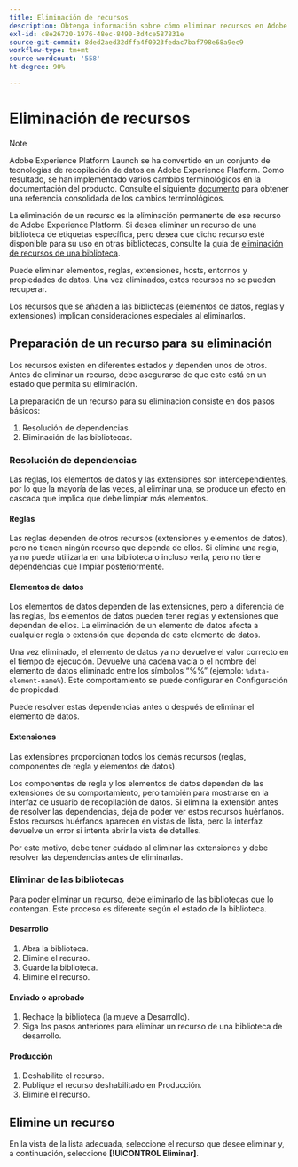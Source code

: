 ```yaml
---
title: Eliminación de recursos
description: Obtenga información sobre cómo eliminar recursos en Adobe Experience Platform.
exl-id: c8e26720-1976-48ec-8490-3d4ce587831e
source-git-commit: 8ded2aed32dffa4f0923fedac7baf798e68a9ec9
workflow-type: tm+mt
source-wordcount: '558'
ht-degree: 90%

---
```


# Eliminación de recursos

>[!NOTE]
>
>Adobe Experience Platform Launch se ha convertido en un conjunto de tecnologías de recopilación de datos en Adobe Experience Platform. Como resultado, se han implementado varios cambios terminológicos en la documentación del producto. Consulte el siguiente [documento](../../term-updates.md) para obtener una referencia consolidada de los cambios terminológicos.

La eliminación de un recurso es la eliminación permanente de ese recurso de Adobe Experience Platform. Si desea eliminar un recurso de una biblioteca de etiquetas específica, pero desea que dicho recurso esté disponible para su uso en otras bibliotecas, consulte la guía de [eliminación de recursos de una biblioteca](remove-resources-from-library.md).

Puede eliminar elementos, reglas, extensiones, hosts, entornos y propiedades de datos. Una vez eliminados, estos recursos no se pueden recuperar.

Los recursos que se añaden a las bibliotecas (elementos de datos, reglas y extensiones) implican consideraciones especiales al eliminarlos.

## Preparación de un recurso para su eliminación

Los recursos existen en diferentes estados y dependen unos de otros. Antes de eliminar un recurso, debe asegurarse de que este está en un estado que permita su eliminación.

La preparación de un recurso para su eliminación consiste en dos pasos básicos:

1. Resolución de dependencias.
1. Eliminación de las bibliotecas.

### Resolución de dependencias

Las reglas, los elementos de datos y las extensiones son interdependientes, por lo que la mayoría de las veces, al eliminar una, se produce un efecto en cascada que implica que debe limpiar más elementos.

#### Reglas

Las reglas dependen de otros recursos (extensiones y elementos de datos), pero no tienen ningún recurso que dependa de ellos. Si elimina una regla, ya no puede utilizarla en una biblioteca o incluso verla, pero no tiene dependencias que limpiar posteriormente.

#### Elementos de datos

Los elementos de datos dependen de las extensiones, pero a diferencia de las reglas, los elementos de datos pueden tener reglas y extensiones que dependan de ellos. La eliminación de un elemento de datos afecta a cualquier regla o extensión que dependa de este elemento de datos.

Una vez eliminado, el elemento de datos ya no devuelve el valor correcto en el tiempo de ejecución. Devuelve una cadena vacía o el nombre del elemento de datos eliminado entre los símbolos “%%” (ejemplo: `%data-element-name%`). Este comportamiento se puede configurar en Configuración de propiedad.

Puede resolver estas dependencias antes o después de eliminar el elemento de datos.

#### Extensiones

Las extensiones proporcionan todos los demás recursos (reglas, componentes de regla y elementos de datos).

Los componentes de regla y los elementos de datos dependen de las extensiones de su comportamiento, pero también para mostrarse en la interfaz de usuario de recopilación de datos. Si elimina la extensión antes de resolver las dependencias, deja de poder ver estos recursos huérfanos. Estos recursos huérfanos aparecen en vistas de lista, pero la interfaz devuelve un error si intenta abrir la vista de detalles.

Por este motivo, debe tener cuidado al eliminar las extensiones y debe resolver las dependencias antes de eliminarlas.

### Eliminar de las bibliotecas

Para poder eliminar un recurso, debe eliminarlo de las bibliotecas que lo contengan. Este proceso es diferente según el estado de la biblioteca.

#### Desarrollo

1. Abra la biblioteca.
1. Elimine el recurso.
1. Guarde la biblioteca.
1. Elimine el recurso.

#### Enviado o aprobado

1. Rechace la biblioteca (la mueve a Desarrollo).
1. Siga los pasos anteriores para eliminar un recurso de una biblioteca de desarrollo.

#### Producción

1. Deshabilite el recurso.
1. Publique el recurso deshabilitado en Producción.
1. Elimine el recurso.

## Elimine un recurso

En la vista de la lista adecuada, seleccione el recurso que desee eliminar y, a continuación, seleccione **[!UICONTROL Eliminar]**.
